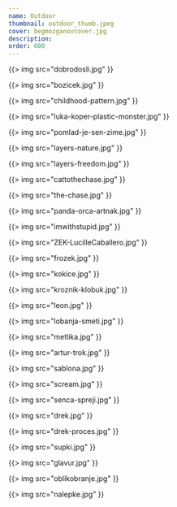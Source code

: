 ```yaml
---
name: Outdoor
thumbnail: outdoor_thumb.jpeg
cover: begmozganovcover.jpg
description: 
order: 600
---
```



{{> img src="dobrodosli.jpg" }}

{{> img src="bozicek.jpg" }}

{{> img src="childhood-pattern.jpg" }}

{{> img src="luka-koper-plastic-monster.jpg" }}

{{> img src="pomlad-je-sen-zime.jpg" }}

{{> img src="layers-nature.jpg" }}

{{> img src="layers-freedom.jpg" }}

{{> img src="cattothechase.jpg" }}

{{> img src="the-chase.jpg" }}

{{> img src="panda-orca-artnak.jpg" }}

{{> img src="imwithstupid.jpg" }}

{{> img src="ZEK-LucilleCaballero.jpg" }}

{{> img src="frozek.jpg" }}

{{> img src="kokice.jpg" }}

{{> img src="kroznik-klobuk.jpg" }}

{{> img src="leon.jpg" }}

{{> img src="lobanja-smeti.jpg" }}

{{> img src="metlika.jpg" }}

{{> img src="artur-trok.jpg" }}

{{> img src="sablona.jpg" }}

{{> img src="scream.jpg" }}

{{> img src="senca-spreji.jpg" }}

{{> img src="drek.jpg" }}

{{> img src="drek-proces.jpg" }}

{{> img src="supki.jpg" }}

{{> img src="glavur.jpg" }}

{{> img src="oblikobranje.jpg" }}

{{> img src="nalepke.jpg" }}
